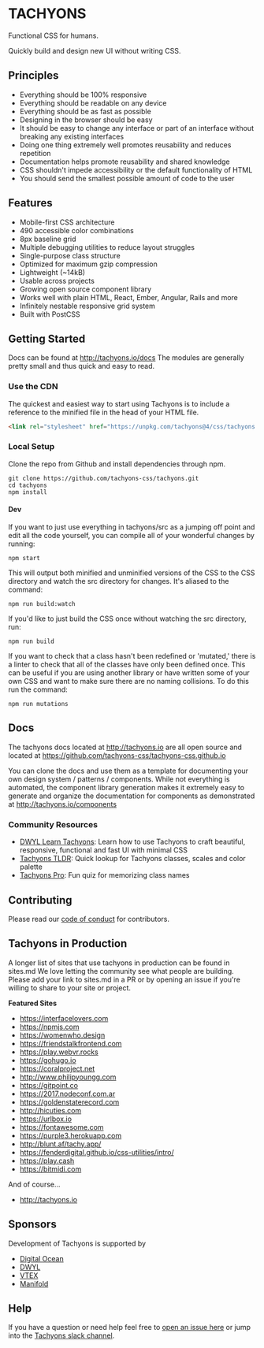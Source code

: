 # TACHYONS

Functional CSS for humans.

Quickly build and design new UI without writing CSS.

## Principles

* Everything should be 100% responsive
* Everything should be readable on any device
* Everything should be as fast as possible
* Designing in the browser should be easy
* It should be easy to change any interface or part of an interface without breaking any existing interfaces
* Doing one thing extremely well promotes reusability and reduces repetition
* Documentation helps promote reusability and shared knowledge
* CSS shouldn't impede accessibility or the default functionality of HTML
* You should send the smallest possible amount of code to the user

## Features

* Mobile-first CSS architecture
* 490 accessible color combinations
* 8px baseline grid
* Multiple debugging utilities to reduce layout struggles
* Single-purpose class structure
* Optimized for maximum gzip compression
* Lightweight (~14kB)
* Usable across projects
* Growing open source component library
* Works well with plain HTML, React, Ember, Angular, Rails and more
* Infinitely nestable responsive grid system
* Built with PostCSS

## Getting Started

Docs can be found at http://tachyons.io/docs
The modules are generally pretty small and thus quick and easy to read.

### Use the CDN

The quickest and easiest way to start using Tachyons is to include a reference
to the minified file in the head of your HTML file.

```html
<link rel="stylesheet" href="https://unpkg.com/tachyons@4/css/tachyons.min.css">
```

### Local Setup

Clone the repo from Github and install dependencies through npm.

```
git clone https://github.com/tachyons-css/tachyons.git
cd tachyons
npm install
```

#### Dev

If you want to just use everything in tachyons/src as a jumping off point and
edit all the code yourself, you can compile all of your wonderful changes by
running:

```npm start```

This will output both minified and unminified versions of the CSS to the CSS directory and watch the src directory for changes.
It's aliased to the command:

```npm run build:watch```

If you'd like to just build the CSS once without watching the src directory, run:

```npm run build```

If you want to check that a class hasn't been redefined or 'mutated,' there is a linter to check that all of the classes have only been defined once. This can be useful if you are using another library or have written some of your own CSS and want to make sure there are no naming collisions. To do this run the command:

```npm run mutations```

## Docs

The tachyons docs located at http://tachyons.io are all open source and located at https://github.com/tachyons-css/tachyons-css.github.io

You can clone the docs and use them as a template for documenting your own design system / patterns / components.
While not everything is automated, the component library generation makes it extremely easy to
generate and organize the documentation for components as demonstrated at http://tachyons.io/components

### Community Resources

- [DWYL Learn Tachyons](https://github.com/dwyl/learn-tachyons): Learn how to use Tachyons to craft beautiful, responsive, functional and fast UI with minimal CSS
- [Tachyons TLDR](https://tachyons-tldr.now.sh/#/classes): Quick lookup for Tachyons classes, scales and color palette
- [Tachyons Pro](https://tachyonspro.netlify.app/): Fun quiz for memorizing class names

## Contributing

Please read our [code of conduct](https://github.com/tachyons-css/tachyons/blob/master/code-of-conduct.md) for contributors.

## Tachyons in Production

A longer list of sites that use tachyons in production can be found in sites.md
We love letting the community see what people are building. Please add your link to sites.md in a PR or by opening an issue if you're willing to share to your site or project.

**Featured Sites**

* https://interfacelovers.com
* https://npmjs.com
* https://womenwho.design
* https://friendstalkfrontend.com
* https://play.webvr.rocks
* https://gohugo.io
* https://coralproject.net
* http://www.philipyoungg.com
* https://gitpoint.co
* https://2017.nodeconf.com.ar
* https://goldenstaterecord.com
* http://hicuties.com
* https://urlbox.io
* https://fontawesome.com
* https://purple3.herokuapp.com
* http://blunt.af/tachy.app/
* https://fenderdigital.github.io/css-utilities/intro/
* https://play.cash
* https://bitmidi.com

And of course...
* http://tachyons.io

## Sponsors

Development of Tachyons is supported by

* [Digital Ocean](https://digitalocean.com)
* [DWYL](https://dwyl.com)
* [VTEX](https://vtex.com)
* [Manifold](https://manifold.co)

## Help

If you have a question or need help feel free to [open an issue here](https://github.com/tachyons-css/tachyons/issues/new) or jump into the [Tachyons slack channel](http://tachyons-slack-invite.herokuapp.com).
